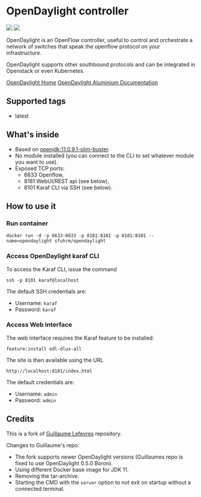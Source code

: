 # OpenDaylight controller
[![](https://images.microbadger.com/badges/image/sfuhrm/opendaylight.svg)](https://microbadger.com/images/sfuhrm/opendaylight "Get your own image badge on microbadger.com") [![](https://images.microbadger.com/badges/version/sfuhrm/opendaylight.svg)](https://microbadger.com/images/sfuhrm/opendaylight "Get your own version badge on microbadger.com")

OpenDaylight is an OpenFlow controller, useful to control and orchestrate a
network of switches that speak the openflow protocol on your infrastructure.

OpenDaylight supports other southbound protocols and can be integrated in Openstack or even Kubernetes.

[OpenDaylight Home](https://www.opendaylight.org/)
[OpenDaylight Aluminium Documentation](https://docs.opendaylight.org/en/stable-aluminium/)

## Supported tags

- latest

## What's inside

- Based on [openjdk:11.0.9.1-slim-buster](https://hub.docker.com/_/openjdk).
- No module installed (you can connect to the CLI to set whatever module you want to use).
- Exposed TCP ports:
  - 6633 Openflow,
  - 8181 WebUI/REST api (see below),
  - 8101 Karaf CLI via SSH (see below).

## How to use it

### Run container

`docker run -d -p 6633:6633 -p 8181:8181 -p 8101:8101 --name=opendaylight sfuhrm/opendaylight`

### Access OpenDaylight karaf CLI

To access the Karaf CLI, issue the command

`ssh -p 8101 karaf@localhost`

The default SSH credentials are:

- Username: `karaf`
- Password: `karaf`

### Access Web interface

The web interface requires the Karaf feature to be installed:

`feature:install odl-dlux-all`

The site is then available using the URL

`http://localhost:8181/index.html`

The default credentials are:

- Username: `admin`
- Password: `admin`

## Credits

This is a fork of [Guillaume Lefevres](https://github.com/guillaumelfv/docker-opendaylight)
repository.

Changes to Guillaume's repo:

- The fork supports newer OpenDaylight versions (Guillaumes repo is fixed to use OpenDaylight 0.5.0 Boron).
- Using different Docker base image for JDK 11.
- Removing the tar-archive.
- Starting the CMD with the `server` option to not exit on startup without a connected terminal.
